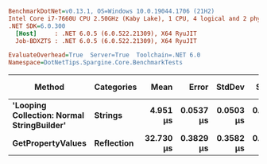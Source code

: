 ``` ini

BenchmarkDotNet=v0.13.1, OS=Windows 10.0.19044.1706 (21H2)
Intel Core i7-7660U CPU 2.50GHz (Kaby Lake), 1 CPU, 4 logical and 2 physical cores
.NET SDK=6.0.300
  [Host]     : .NET 6.0.5 (6.0.522.21309), X64 RyuJIT
  Job-BDXZTS : .NET 6.0.5 (6.0.522.21309), X64 RyuJIT

EvaluateOverhead=True  Server=True  Toolchain=.NET 6.0  
Namespace=DotNetTips.Spargine.Core.BenchmarkTests  

```
|                                     Method | Categories |      Mean |     Error |    StdDev |    StdErr |       Min |        Q1 |    Median |        Q3 |       Max |      Op/s | CI99.9% Margin | Iterations | Kurtosis | MValue | Skewness | Rank | LogicalGroup | Baseline |  Gen 0 | Code Size |  Gen 1 | Allocated |
|------------------------------------------- |----------- |----------:|----------:|----------:|----------:|----------:|----------:|----------:|----------:|----------:|----------:|---------------:|-----------:|---------:|-------:|---------:|-----:|------------- |--------- |-------:|----------:|-------:|----------:|
| **&#39;Looping Collection: Normal StringBuilder&#39;** |    **Strings** |  **4.951 μs** | **0.0537 μs** | **0.0503 μs** | **0.0130 μs** |  **4.882 μs** |  **4.914 μs** |  **4.953 μs** |  **4.977 μs** |  **5.061 μs** | **201,966.3** |      **0.0537 μs** |      **15.00** |    **2.351** |  **2.000** |   **0.5271** |    **1** |            ***** |       **No** | **1.0300** |      **3 KB** | **0.0076** |      **9 KB** |
|                          **GetPropertyValues** | **Reflection** | **32.730 μs** | **0.3829 μs** | **0.3582 μs** | **0.0925 μs** | **32.140 μs** | **32.439 μs** | **32.692 μs** | **32.960 μs** | **33.404 μs** |  **30,553.3** |      **0.3829 μs** |      **15.00** |    **1.900** |  **2.000** |   **0.0570** |    **2** |            ***** |       **No** | **0.6104** |      **2 KB** |      **-** |      **6 KB** |
